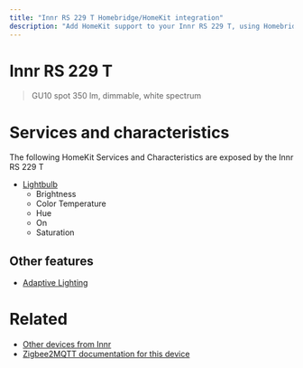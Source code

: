 ```yaml
---
title: "Innr RS 229 T Homebridge/HomeKit integration"
description: "Add HomeKit support to your Innr RS 229 T, using Homebridge, Zigbee2MQTT and homebridge-z2m."
---
```

<!---
This file has been GENERATED using src/docgen/docgen.ts
DO NOT EDIT THIS FILE MANUALLY!
-->
# Innr RS 229 T
> GU10 spot 350 lm, dimmable, white spectrum


# Services and characteristics
The following HomeKit Services and Characteristics are exposed by
the Innr RS 229 T

* [Lightbulb](../../light.md)
  * Brightness
  * Color Temperature
  * Hue
  * On
  * Saturation

## Other features
* [Adaptive Lighting](../../light.md)

# Related
* [Other devices from Innr](../index.md#innr)
* [Zigbee2MQTT documentation for this device](https://www.zigbee2mqtt.io/devices/RS_229_T.html)